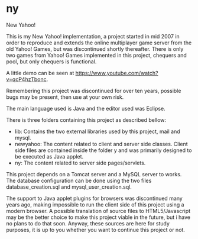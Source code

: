 # ny
New Yahoo!

This is my New Yahoo! implementation, a project started in mid 2007 in order to reproduce and extends the online multiplayer game server from the old Yahoo! Games, but was discontinued shortly thereafter. There is only two games from Yahoo! Games implemented in this project, chequers and pool, but only chequers is functional.

A little demo can be seen at https://www.youtube.com/watch?v=qcP4hzTbonc.

Remembering this project was discontinued for over ten years, possible bugs may be present, then use at your own risk.

The main language used is Java and the editor used was Eclipse.

There is three folders containing this project as described bellow:

- lib: Contains the two external libraries used by this project, mail and mysql.
- newyahoo: The content related to client and server side classes. Client side files are contained inside the folder y and was primarily designed to be executed as Java applet.
- ny: The content related to server side pages/servlets.

This project depends on a Tomcat server and a MySQL server to works. The database configuration can be done using the two files database_creation.sql and mysql_user_creation.sql.

The support to Java applet plugins for browsers was discontinued many years ago, making impossible to run the client side of this project using a modern browser.
A possible translation of source files to HTML5/Javascript may be the better choice to make this project viable in the future, but i  have no plans to do that soon.
Anyway, these sources are here for study purposes, it is up to you whether you want to continue this project or not.
